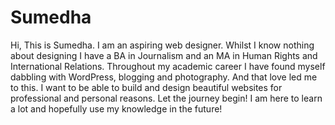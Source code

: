 # Sumedha
Hi, This is Sumedha. I am an aspiring web designer. Whilst I know nothing about designing I have a BA in Journalism and an MA in Human Rights and International Relations. Throughout my academic career I have found myself dabbling with WordPress, blogging and photography. And that love led me to this. I want to be able to build and design beautiful websites for professional and personal reasons. Let the journey begin!
I am here to learn a lot and hopefully use my knowledge in the future!
